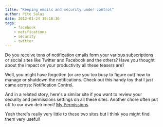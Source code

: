 ```yaml
---
title: "Keeping emails and security under control"
author: Pito Salas
date: 2012-01-24 19:18:36
tags:
    - facebook
    - notifications
    - security
    - twitter
---
```



Do you receive tons of notification emails form your various subscriptions or
social sites like Twitter and Facebook and the others? Have you thought about
the impact on your productivity all these teasers are?

Well, you might have forgotten (or are you too busy to figure out) how to
manage or shutdown the notifications. Check out this handy toy that I just
came across: [Notification Control.](<http://notificationcontrol.com/>)

And in a related story, here's a similar site if you want to review your
security and permissions settings on all these sites. Another chore often put
off to our own detriment! [My Permissions](<http://mypermissions.org/>).

Yeah there's really very little to these two sites but I think you might find
them very useful!


